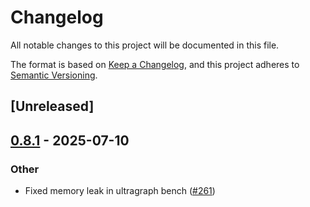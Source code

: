 # Changelog

All notable changes to this project will be documented in this file.

The format is based on [Keep a Changelog](https://keepachangelog.com/en/1.0.0/),
and this project adheres to [Semantic Versioning](https://semver.org/spec/v2.0.0.html).

## [Unreleased]

## [0.8.1](https://github.com/marvin-hansen/deep_causality/compare/deep_causality-v0.8.0...deep_causality-v0.8.1) - 2025-07-10

### Other

- Fixed memory leak in ultragraph bench ([#261](https://github.com/marvin-hansen/deep_causality/pull/261))
